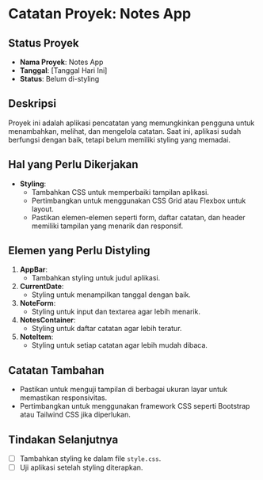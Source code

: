# Catatan Proyek: Notes App

## Status Proyek
- **Nama Proyek**: Notes App
- **Tanggal**: [Tanggal Hari Ini]
- **Status**: Belum di-styling

## Deskripsi
Proyek ini adalah aplikasi pencatatan yang memungkinkan pengguna untuk menambahkan, melihat, dan mengelola catatan. Saat ini, aplikasi sudah berfungsi dengan baik, tetapi belum memiliki styling yang memadai.

## Hal yang Perlu Dikerjakan
- **Styling**: 
  - Tambahkan CSS untuk memperbaiki tampilan aplikasi.
  - Pertimbangkan untuk menggunakan CSS Grid atau Flexbox untuk layout.
  - Pastikan elemen-elemen seperti form, daftar catatan, dan header memiliki tampilan yang menarik dan responsif.

## Elemen yang Perlu Distyling
1. **AppBar**: 
   - Tambahkan styling untuk judul aplikasi.
2. **CurrentDate**: 
   - Styling untuk menampilkan tanggal dengan baik.
3. **NoteForm**: 
   - Styling untuk input dan textarea agar lebih menarik.
4. **NotesContainer**: 
   - Styling untuk daftar catatan agar lebih teratur.
5. **NoteItem**: 
   - Styling untuk setiap catatan agar lebih mudah dibaca.

## Catatan Tambahan
- Pastikan untuk menguji tampilan di berbagai ukuran layar untuk memastikan responsivitas.
- Pertimbangkan untuk menggunakan framework CSS seperti Bootstrap atau Tailwind CSS jika diperlukan.

## Tindakan Selanjutnya
- [ ] Tambahkan styling ke dalam file `style.css`.
- [ ] Uji aplikasi setelah styling diterapkan.
